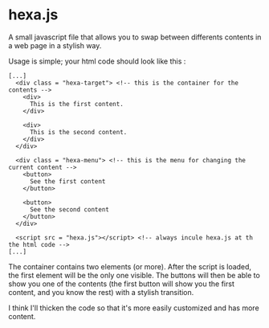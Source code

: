 hexa.js
=======

A small javascript file that allows you to swap between differents contents in a web page in a stylish way.

Usage is simple; your html code should look like this :

```
[...]
  <div class = "hexa-target"> <!-- this is the container for the contents -->
    <div>
      This is the first content.
    </div>
    
    <div>
      This is the second content.
    </div>
  </div>
  
  <div class = "hexa-menu"> <!-- this is the menu for changing the current content -->
    <button>
      See the first content
    </button>
    
    <button>
      See the second content
    </button>
  </div>
  
  <script src = "hexa.js"></script> <!-- always incule hexa.js at th the html code -->
[...]
```

The container contains two elements (or more). After the script is loaded, the first element will be the only one visible. The buttons will then be able to show you one of the contents (the first button will show you the first content, and you know the rest) with a stylish transition.

I think I'll thicken the code so that it's more easily customized and has more content.
